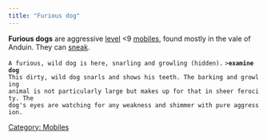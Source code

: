 ```yaml
---
title: "Furious dog"
---
```


**Furious dogs** are aggressive [level](level "wikilink") \<9
[mobiles](mobile "wikilink"), found mostly in the vale of Anduin. They
can [sneak](sneak "wikilink").

`A furious, wild dog is here, snarling and growling (hidden).`
`>`**`examine dog`**
`This dirty, wild dog snarls and shows his teeth. The barking and growling`
`animal is not particularly large but makes up for that in sheer ferocity. The`
`dog's eyes are watching for any weakness and shimmer with pure aggression.`

[Category: Mobiles](Category:_Mobiles "wikilink")
